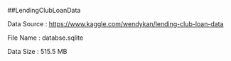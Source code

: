 ##LendingClubLoanData

Data Source : https://www.kaggle.com/wendykan/lending-club-loan-data

File Name : databse.sqlite

Data Size : 515.5 MB

 


